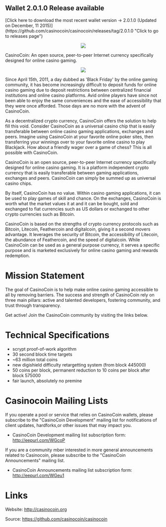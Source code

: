 <h2>Wallet 2.0.1.0 Release available</h2>
[Click here to download the most recent wallet version -> 2.0.1.0 (Updated on December, 11 2015)](https://github.com/casinocoin/casinocoin/releases/tag/2.0.1.0 "Click to go to releases page")

<p align="center"><img src="https://raw.github.com/transcoder/CasinoCoin/master/src/qt/res/images/logo.png" /></p>

CasinoCoin: An open source, peer-to-peer Internet currency specifically designed for online casino gaming.

<p align="center"><img src="https://raw.github.com/transcoder/CasinoCoin/master/src/qt/res/images/casinocoin-coin.png" /></p>

Since April 15th, 2011, a day dubbed as 'Black Friday' by the online gaming community, it has become increasingly difficult to deposit funds for online casino gaming due to deposit restrictions between centralized financial institutions and online casino platforms. Avid online players have since not been able to enjoy the same conveniences and the ease of accessibility that they were once afforded. Those days are no more with the advent of CasinoCoin.

As a decentralized crypto currency, CasinoCoin offers the solution to help fill this void. Consider CasinoCoin as a universal casino chip that is easily transferable between online casino gaming applications, exchanges and peers. Imagine using CasinoCoin at your favorite online poker sites, then transferring your winnings over to your favorite online casino to play Blackjack. How about a friendly wager over a game of chess? This is all possible with CasinoCoin.

CasinoCoin is an open source, peer-to-peer Internet currency specifically designed for online casino gaming. It is a platform independent crypto currency that is easily transferable between gaming applications, exchanges and peers. CasinoCoin can simply be summed up as universal casino chips.

By itself, CasinoCoin has no value. Within casino gaming applications, it can be used to play games of skill and chance. On the exchanges, CasinoCoin is worth what the market values it at and it can be bought, sold and exchanged to fiat currencies such as US dollars or exchanged to other crypto currencies such as Bitcoin.

CasinoCoin is based on the strengths of crypto currency protocols such as Bitcoin, Litecoin, Feathercoin and digitalcoin, giving it a second movers advantage. It leverages the security of Bitcoin, the accessibility of Litecoin, the abundance of Feathercoin, and the speed of digitalcoin. While CasinoCoin can be used as a general purpose currency, it serves a specific purpose and is marketed exclusively for online casino gaming and rewards redemption.


Mission Statement
=================

The goal of CasinoCoin is to help make online casino gaming accessible to all by removing barriers. The success and strength of CasinoCoin rely on three main pillars: active and talented developers, fostering community, and trust through transparency. 


Get active! Join the CasinoCoin community by visiting the links below.



Technical Specifications
========================

 - scrypt proof-of-work algorithm
 - 30 second block time targets
 - ~63 million total coins
 - new digishield difficulty retargetting system (from block 445000) 
 - 50 coins per block, permanent reduction to 10 coins per block after block 575000
 - fair launch, absolutely no premine

Casinocoin Mailing Lists
========================

If you operate a pool or service that relies on CasinoCoin wallets, please subscribe to the "CasinoCoin Development" mailing list for notifications of client updates, hardforks,or other issues that may impact you.

 - CasinoCoin Development mailing list subscription form: http://eepurl.com/WGcoP

If you are a community mber interested in more general announcements related to Casinocoin, please subscribe to the "CasinoCoin Announcements" mailing list.

 - CasinoCoin Announcements mailing list subscription form: http://eepurl.com/WGeu1



Links
======

Website: http://casinocoin.org

Source: https://github.com/casinocoin/casinocoin

